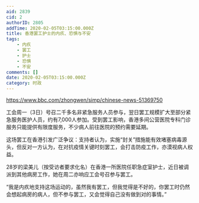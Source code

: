 ```yaml
---
aid: 2839
cid: 2
authorID: 2805
addTime: 2020-02-05T03:15:00.000Z
title: 香港罢工护士的内疚、恐惧与不安
tags:
    - 内疚
    - 罢工
    - 护士
    - 恐惧
    - 不安
comments: []
date: 2020-02-05T03:15:00.000Z
category: 时政
---
```


https://www.bbc.com/zhongwen/simp/chinese-news-51369750

工会周一（3日）号召二千多名非紧急服务人员参与，翌日罢工规模扩大至部分紧急服务医护人员，约有7,000人参加。受到罢工影响，香港多间公营医院专科门诊服务只能提供有限度服务，不少病人前往医院的预约需要延期。

这场罢工在香港引发广泛争议：支持者认为，实施“封关”措施能有效堵塞病毒源头，但反对一方认为，在对抗疫情关键时刻罢工，会打击防疫工作，亦漠视病人权益。

28岁的梁美儿（按受访者要求化名）在香港一所医院任职急症室护士，近日被调派到其他病房工作，她在周二亦响应工会号召参与罢工。

“我是内疚地支持这场运动的，虽然我有罢工，但我觉得是不好的，你罢工时仍然会想起病房的病人，但不参与罢工，又会觉得自己没有做到对的事情。”
